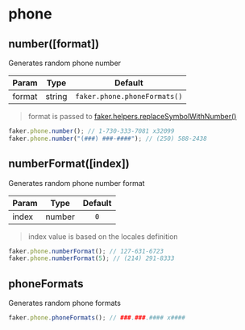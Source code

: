 # phone

## number([format])

Generates random phone number

| Param  | Type   |           Default            |
| ------ | ------ | :--------------------------: |
| format | string | `faker.phone.phoneFormats()` |

> format is passed to
> [faker.helpers.replaceSymbolWithNumber()](/docs/helpers.md#replacesymbolwithnumber-string-symbol)

```js
faker.phone.number(); // 1-730-333-7081 x32099
faker.phone.number("(###) ###-####"); // (250) 588-2438
```

## numberFormat([index])

Generates random phone number format

| Param | Type   | Default |
| ----- | ------ | :-----: |
| index | number |   `0`   |

> index value is based on the locales definition

```js
faker.phone.numberFormat(); // 127-631-6723
faker.phone.numberFormat(5); // (214) 291-8333
```

## phoneFormats

Generates random phone formats

```js
faker.phone.phoneFormats(); // ###.###.#### x####
```

